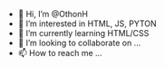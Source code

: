 - 👋 Hi, I’m @OthonH
- 👀 I’m interested in  HTML, JS, PYTON
- 🌱 I’m currently learning  HTML/CSS
- 💞️ I’m looking to collaborate on ...
- 📫 How to reach me ...

<!---
OthonH/OthonH is a ✨ special ✨ repository because its `README.md` (this file) appears on your GitHub profile.
You can click the Preview link to take a look at your changes.
--->
